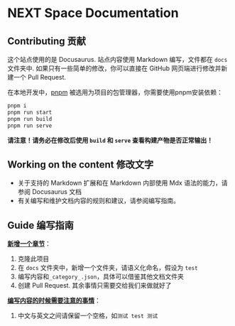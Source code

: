 # NEXT Space Documentation

## Contributing 贡献

这个站点使用的是 Docusaurus. 站点内容使用 Markdown 编写，文件都在 `docs` 文件夹中. 如果只有一些简单的修改，你可以直接在 GitHub 网页端进行修改并新建一个 Pull Request.

在本地开发中，[pnpm](https://pnpm.io/) 被选用为项目的包管理器，你需要使用pnpm安装依赖：

```bash
pnpm i
pnpm run start
pnpm run build
pnpm run serve
```

**请注意！请务必在修改后使用 `build` 和 `serve` 查看构建产物是否正常输出！**

## Working on the content 修改文字

- 关于支持的 Markdown 扩展和在 Markdown 内部使用 Mdx 语法的能力，请参阅 Docusaurus 文档
- 有关编写和维护文档内容的规则和建议，请参阅编写指南。

## Guide 编写指南

<u>**新增一个章节**</u>：

1. 克隆此项目
2. 在 `docs` 文件夹中，新增一个文件夹，请语义化命名，假设为 `test`
3. 编写内容和`_category_.json`，具体可以借鉴其他文档文件夹
4. 创建 Pull Request. 其余事情只需要交给我们来做就好了

**<u>编写内容的时候需要注意的事情</u>**：

1. 中文与英文之间请保留一个空格，如`测试 test 测试`